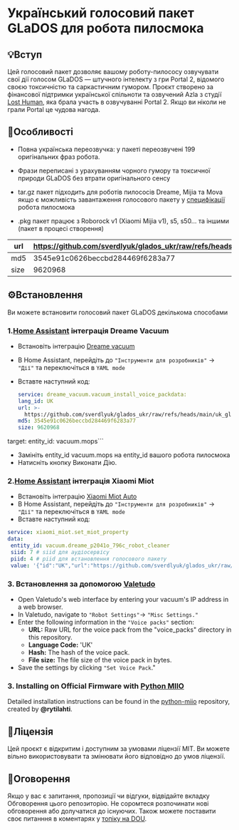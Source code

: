 # Український голосовий пакет GLaDOS для робота пилосмока  

## 💡Вступ
Цей голосовий пакет дозволяє вашому роботу-пилососу озвучувати свої дії голосом GLaDOS — штучного інтелекту з гри Portal 2, відомого своєю токсичністю та саркастичним гумором.
Проєкт створено за фінансової підтримки української спільноти та озвучений Azla з студії [Lost Human](https://www.youtube.com/channel/UCZuVCATSHsgvBZMH-k3Gjcg), яка брала участь в озвучуванні Portal 2. Якщо ви ніколи не грали Portal це чудова нагода.

## 🚀Особливості
* Повна українська переозвучка: у пакеті переозвучені 199 оригінальних фраз робота.

* Фрази переписані з урахуванням чорного гумору та токсичної природи GLaDOS без втрати оригінального сенсу

* tar.gz пакет підходить для роботів пилососів Dreame, Mijia та Mova якщо є можливість завантаження голосового пакету у [специфікації](https://home.miot-spec.com) робота пилосмока
  
* .pkg пакет працює з Roborock v1 (Xiaomi Mijia v1), s5, s50... та іншими (пакет в процесі створення)



| url  | https://github.com/sverdlyuk/glados_ukr/raw/refs/heads/main/uk_glados_voice_pack.gz |
|------|-------------------------------------------------------------------------------------|
| md5  | 3545e91c0626beccbd284469f6283a77                                                    |
| size | 9620968                                                                             |

## ⚙️Встановлення

Ви можете встановити голосовий пакет GLaDOS декількома способами

### 1.[Home Assistant](https://www.home-assistant.io/) інтеграція Dreame Vacuum
- Встановіть інтеграцію [Dreame vacuum](https://github.com/Tasshack/dreame-vacuum.git) 
- В Home Assistant, перейдіть до `"Інструменти для розробників"` -> `"Дії"` та переключіться в `YAML mode`
- Вставте наступний код:

  ```yaml
  service: dreame_vacuum.vacuum_install_voice_packdata:
  lang_id: UK
  url: >-
    https://github.com/sverdlyuk/glados_ukr/raw/refs/heads/main/uk_glados_voice_pack.gz
  md5: 3545e91c0626beccbd284469f6283a77
  size: 9620968
target:
  entity_id: vacuum.mops```
- Замініть entity_id vacuum.mops на entity_id вашого робота пилосмока
- Натисніть кнопку Виконати Дію.

### 2.[Home Assistant](https://www.home-assistant.io/) інтеграція Xiaomi Miot
- Встановіть інтеграцію [Xiaomi Miot Auto](https://my.home-assistant.io/redirect/hacs_repository/?owner=al-one&repository=hass-xiaomi-miot)
- В Home Assistant, перейдіть до `"Інструменти для розробників"` -> `"Дії"` та переключіться в `YAML mode`
- Вставте наступний код:

 ```yaml
service: xiaomi_miot.set_miot_property
data:
  entity_id: vacuum.dreame_p2041o_796c_robot_cleaner
  siid: 7 # siid для аудіосервісу
  piid: 4 # piid для встановлення голосового пакету
  value: '{"id":"UK","url":"https://github.com/sverdlyuk/glados_ukr/raw/refs/heads/main/uk_glados_voice_pack.gz","md5":"3545e91c0626beccbd284469f6283a77","size":9620968}'
  ```



### 3. Встановлення за допомогою [Valetudo](https://valetudo.cloud/)
- Open Valetudo's web interface by entering your vacuum's IP address in a web browser.
- In Valetudo, navigate to `"Robot Settings"`-> `"Misc Settings."`
- Enter the following information in the `"Voice packs"` section:
    - **URL:** Raw URL for the voice pack from the "voice_packs" directory in this repository.
    - **Language Code:** 'UK'
    - **Hash:** The hash of the voice pack.
    - **File size:** The file size of the voice pack in bytes.
- Save the settings by clicking `"Set Voice Pack`."

### 3. Installing on Official Firmware with [Python MIIO](https://python-miio.readthedocs.io/en/latest/)
Detailed installation instructions can be found in the [python-miio](https://github.com/rytilahti/python-miio.git) repository, created by **@rytilahti**.

## 📜Ліцензія
Цей проєкт є відкритим і доступним за умовами ліцензії MIT. Ви можете вільно використовувати та змінювати його відповідно до умов ліцензії.

## 💬Оговорення
Якщо у вас є запитання, пропозиції чи відгуки, відвідайте вкладку Обговорення цього репозиторію. Не соромтеся розпочинати нові обговорення або долучатися до існуючих. Також можете поставити своє питанння в коментарях у [топіку на DOU](https://dou.ua/forums/topic/49563/).
